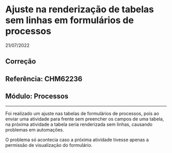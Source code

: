 # Ajuste na renderização de tabelas sem linhas em formulários de processos
21/07/2022
## Correção
## Referência: CHM62236
## Módulo: Processos
***

Foi realizado um ajuste nas tabelas de formulários de processos, pois ao enviar uma atividade para frente sem preencher os campos de uma tabela, na próxima atividade a tabela seria renderizada sem linhas, causando problemas em automações.

O problema só acontecia caso a próxima atividade tivesse apenas a permissão de visualização do formulário.